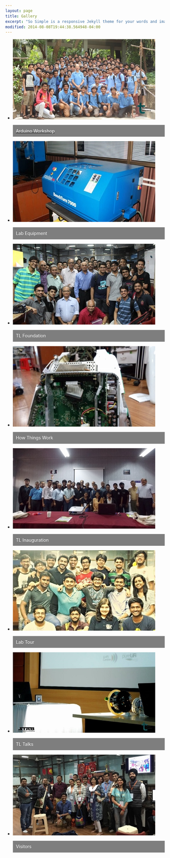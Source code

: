 ```yaml
---
layout: page
title: Gallery
excerpt: "So Simple is a responsive Jekyll theme for your words and images."
modified: 2014-08-08T19:44:38.564948-04:00
---
```

<link rel="stylesheet" href="flexslider.css" type="text/css">
<script src="https://ajax.googleapis.com/ajax/libs/jquery/1.6.2/jquery.min.js"></script>
<script src="jquery.flexslider.js"></script>

<div class="flexslider">
  <ul class="slides">
    <a href="/gallery/arduino_workshop">
      <li>
        <img src="/images/gallery/arduino_workshop.JPG" />
        <p class="flex-caption">Arduino Workshop</p>
      </li>
    </a>
      <li>
        <img src="/images/gallery/equipment.JPG" />
        <p class="flex-caption">Lab Equipment</p>
      </li>
      <li>
        <img src="/images/gallery/foundation_day.JPG" />
        <p class="flex-caption">TL Foundation</p>
      </li>
      <li>
        <img src="/images/gallery/htw.JPG" />
        <p class="flex-caption">How Things Work</p>
      </li>
      <li>
        <img src="/images/gallery/inauguration.JPG" />
        <p class="flex-caption">TL Inauguration</p>
      </li>
      <li>
        <img src="/images/gallery/lab_others.JPG" />
        <p class="flex-caption">Lab Tour</p>
      </li>
      <li>
        <img src="/images/gallery/tl_talk.JPG" />
        <p class="flex-caption">TL Talks</p>
      </li>
      <li>
        <img src="/images/gallery/visits.JPG" />
        <p class="flex-caption">Visitors</p>
      </li>

  </ul>
</div>

<script type="text/javascript" charset="utf-8">
  $(window).load(function() {
  $('.flexslider').flexslider({
    animation: "slide"
  });
});
</script>

<style type="text/css">
.flex-caption {
  width: 96%;
  padding: 2%;
  left: 0;
  bottom: 0;
  background: rgba(0,0,0,.5);
  color: #fff;
  text-shadow: 0 -1px 0 rgba(0,0,0,.3);
  font-size: 14px;
  line-height: 18px;
}
</style>